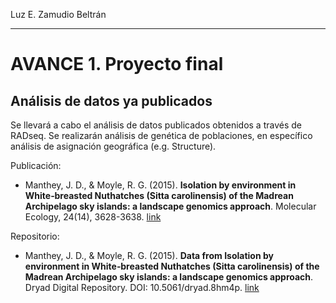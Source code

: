 Luz E. Zamudio Beltrán

___


AVANCE 1. Proyecto final
===

Análisis de datos ya publicados
---

Se llevará a cabo el análisis de datos publicados obtenidos a través de RADseq. Se realizarán análisis de genética de poblaciones, en específico análisis de asignación geográfica (e.g. Structure).  

Publicación:

- Manthey, J. D., & Moyle, R. G. (2015). **Isolation by environment in White‐breasted Nuthatches (Sitta carolinensis) of the Madrean Archipelago sky islands: a landscape genomics approach**. Molecular Ecology, 24(14), 3628-3638. [link](https://onlinelibrary.wiley.com/doi/full/10.1111/mec.13258)

Repositorio:

- Manthey, J. D., & Moyle, R. G. (2015). **Data from Isolation by environment in White‐breasted Nuthatches (Sitta carolinensis) of the Madrean Archipelago sky islands: a landscape genomics approach**. Dryad Digital Repository. DOI: 10.5061/dryad.8hm4p. [link](https://datadryad.org//resource/doi:10.5061/dryad.8hm4p)
